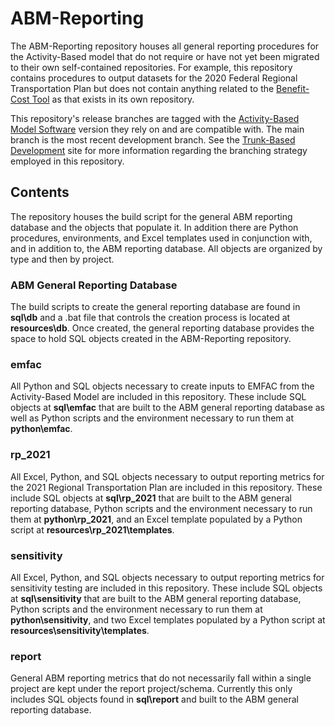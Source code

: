 # ABM-Reporting

The ABM-Reporting repository houses all general reporting procedures for the Activity-Based model that do not require or have not yet been migrated to their own self-contained repositories. For example, this repository contains procedures to output datasets for the 2020 Federal Regional Transportation Plan but does not contain anything related to the [Benefit-Cost Tool](https://github.com/SANDAG/bca) as that exists in its own repository.

This repository's release branches are tagged with the [Activity-Based Model Software](https://github.com/SANDAG/ABM) version they rely on and are compatible with. The main branch is the most recent development branch. See the [Trunk-Based Development](https://trunkbaseddevelopment.com/) site for more information regarding the branching strategy employed in this repository.


## Contents

The repository houses the build script for the general ABM reporting database and the objects that populate it. In addition there are Python procedures, environments, and Excel templates used in conjunction with, and in addition to, the ABM reporting database. All objects are organized by type and then by project.


### ABM General Reporting Database

The build scripts to create the general reporting database are found in **sql\db** and a .bat file that controls the creation process is located at **resources\db**. Once created, the general reporting database provides the space to hold SQL objects created in the ABM-Reporting repository.


### emfac

All Python and SQL objects necessary to create inputs to EMFAC from the Activity-Based Model are included in this repository. These include SQL objects at **sql\emfac** that are built to the ABM general reporting database as well as Python scripts and the environment necessary to run them at **python\emfac**.


### rp_2021

All Excel, Python, and SQL objects necessary to output reporting metrics for the 2021 Regional Transportation Plan are included in this repository. These include SQL objects at **sql\rp_2021** that are built to the ABM general reporting database, Python scripts and the environment necessary to run them at **python\rp_2021**, and an Excel template populated by a Python script at **resources\rp_2021\templates**. 


### sensitivity

All Excel, Python, and SQL objects necessary to output reporting metrics for sensitivity testing are included in this repository. These include SQL objects at **sql\sensitivity** that are built to the ABM general reporting database, Python scripts and the environment necessary to run them at **python\sensitivity**, and two Excel templates populated by a Python script at **resources\sensitivity\templates**. 


### report

General ABM reporting metrics that do not necessarily fall within a single project are kept under the report project/schema. Currently this only includes SQL objects found in **sql\report** and built to the ABM general reporting database.
